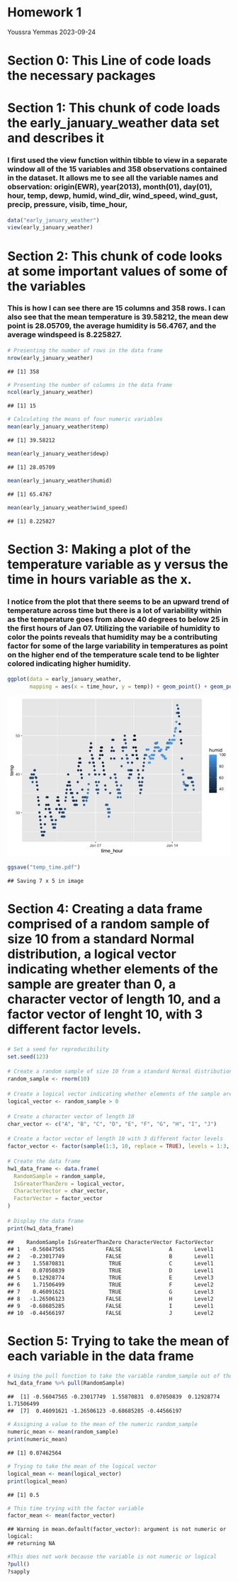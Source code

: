 Homework 1
================
Youssra Yemmas
2023-09-24

# Section 0: This Line of code loads the necessary packages

# Section 1: This chunk of code loads the early_january_weather data set and describes it

### I first used the view function within tibble to view in a separate window all of the 15 variables and 358 observations contained in the dataset. It allows me to see all the variable names and observation: origin(EWR), year(2013), month(01), day(01), hour, temp, dewp, humid, wind_dir, wind_speed, wind_gust, precip, pressure, visib, time_hour,

``` r
data("early_january_weather")
view(early_january_weather)
```

# Section 2: This chunk of code looks at some important values of some of the variables

### This is how I can see there are 15 columns and 358 rows. I can also see that the mean temperature is 39.58212, the mean dew point is 28.05709, the average humidity is 56.4767, and the average windspeed is 8.225827.

``` r
# Presenting the number of rows in the data frame
nrow(early_january_weather)
```

    ## [1] 358

``` r
# Presenting the number of columns in the data frame
ncol(early_january_weather)
```

    ## [1] 15

``` r
# Calculating the means of four numeric variables
mean(early_january_weather$temp)
```

    ## [1] 39.58212

``` r
mean(early_january_weather$dewp)
```

    ## [1] 28.05709

``` r
mean(early_january_weather$humid)
```

    ## [1] 65.4767

``` r
mean(early_january_weather$wind_speed)
```

    ## [1] 8.225827

# Section 3: Making a plot of the temperature variable as y versus the time in hours variable as the x.

### I notice from the plot that there seems to be an upward trend of temperature across time but there is a lot of variability within as the temperature goes from above 40 degrees to below 25 in the first hours of Jan 07. Utilizing the variabile of humidity to color the points reveals that humidity may be a contributing factor for some of the large variability in temperatures as point on the higher end of the temperature scale tend to be lighter colored indicating higher humidity.

``` r
ggplot(data = early_january_weather, 
       mapping = aes(x = time_hour, y = temp)) + geom_point() + geom_point( mapping = aes(x = time_hour, y = temp, color = humid))
```

![](P8105_HW1_yy3291_files/figure-gfm/unnamed-chunk-3-1.png)<!-- -->

``` r
ggsave("temp_time.pdf")
```

    ## Saving 7 x 5 in image

# Section 4: Creating a data frame comprised of a random sample of size 10 from a standard Normal distribution, a logical vector indicating whether elements of the sample are greater than 0, a character vector of length 10, and a factor vector of lenght 10, with 3 different factor levels.

``` r
# Set a seed for reproducibility
set.seed(123)

# Create a random sample of size 10 from a standard Normal distribution
random_sample <- rnorm(10)

# Create a logical vector indicating whether elements of the sample are greater than 0
logical_vector <- random_sample > 0

# Create a character vector of length 10
char_vector <- c("A", "B", "C", "D", "E", "F", "G", "H", "I", "J")

# Create a factor vector of length 10 with 3 different factor levels
factor_vector <- factor(sample(1:3, 10, replace = TRUE), levels = 1:3, labels = c("Level1", "Level2", "Level3"))

# Create the data frame
hw1_data_frame <- data.frame(
  RandomSample = random_sample,
  IsGreaterThanZero = logical_vector,
  CharacterVector = char_vector,
  FactorVector = factor_vector
)

# Display the data frame
print(hw1_data_frame)
```

    ##    RandomSample IsGreaterThanZero CharacterVector FactorVector
    ## 1   -0.56047565             FALSE               A       Level1
    ## 2   -0.23017749             FALSE               B       Level1
    ## 3    1.55870831              TRUE               C       Level1
    ## 4    0.07050839              TRUE               D       Level1
    ## 5    0.12928774              TRUE               E       Level3
    ## 6    1.71506499              TRUE               F       Level2
    ## 7    0.46091621              TRUE               G       Level3
    ## 8   -1.26506123             FALSE               H       Level2
    ## 9   -0.68685285             FALSE               I       Level1
    ## 10  -0.44566197             FALSE               J       Level2

# Section 5: Trying to take the mean of each variable in the data frame

``` r
# Using the pull function to take the variable random_sample out of the data frame
hw1_data_frame %>% pull(RandomSample)
```

    ##  [1] -0.56047565 -0.23017749  1.55870831  0.07050839  0.12928774  1.71506499
    ##  [7]  0.46091621 -1.26506123 -0.68685285 -0.44566197

``` r
# Assigning a value to the mean of the numeric random_sample
numeric_mean <- mean(random_sample)
print(numeric_mean)
```

    ## [1] 0.07462564

``` r
# Trying to take the mean of the logical vector
logical_mean <- mean(logical_vector)
print(logical_mean)
```

    ## [1] 0.5

``` r
# This time trying with the factor variable
factor_mean <- mean(factor_vector)
```

    ## Warning in mean.default(factor_vector): argument is not numeric or logical:
    ## returning NA

``` r
#This does not work because the variable is not numeric or logical
?pull()
?sapply
```
